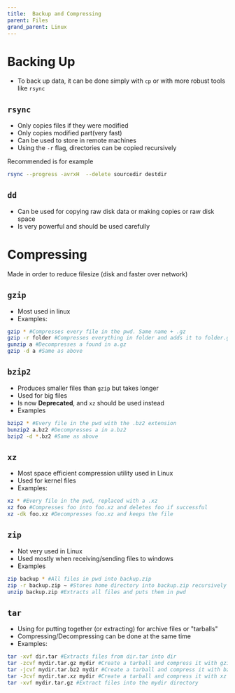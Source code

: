 ```yaml
---
title:  Backup and Compressing
parent: Files
grand_parent: Linux
---
```


# Backing Up

- To back up data, it can be done simply with `cp` or with more robust tools like `rsync`

## `rsync`
- Only copies files if they were modified
- Only copies modified part(very fast)
- Can be used to store in remote machines
- Using the `-r` flag, directories can be copied recursively
  
Recommended is for example
```sh
rsync --progress -avrxH  --delete sourcedir destdir
```

## `dd`
- Can be used for copying raw disk data or making copies or raw disk space
- Is very powerful and should be used carefully


# Compressing

Made in order to reduce filesize (disk and faster over network)

## `gzip`
- Most used in linux
- Examples:
```bash
gzip * #Compresses every file in the pwd. Same name + .gz
gzip -r folder #Compresses everything in folder and adds it to folder.gz
gunzip a #Decompresses a found in a.gz
gzip -d a #Same as above
``` 

## `bzip2`
- Produces smaller files than `gzip` but takes longer
- Used for big files
- Is now **Deprecated**, and `xz` should be used instead
- Examples
```bash
bzip2 * #Every file in the pwd with the .bz2 extension
bunzip2 a.bz2 #Decompresses a in a.bz2
bzip2 -d *.bz2 #Same as above
```

## `xz`
- Most space efficient compression utility used in Linux
- Used for kernel files
- Examples:
```bash
xz * #Every file in the pwd, replaced with a .xz
xz foo #Compresses foo into foo.xz and deletes foo if successful
xz -dk foo.xz #Decompresses foo.xz and keeps the file
```

## `zip`
- Not very used in Linux
- Used mostly when receiving/sending files to windows
- Examples
```bash
zip backup * #All files in pwd into backup.zip
zip -r backup.zip ~ #Stores home directory into backup.zip recursively
unzip backup.zip #Extracts all files and puts them in pwd 
```

## `tar`
- Using for putting together (or extracting) for archive files or "tarballs"
- Compressing/Decompressing can be done at the same time
- Examples:
```bash
tar -xvf dir.tar #Extracts files from dir.tar into dir
tar -zcvf mydir.tar.gz mydir #Create a tarball and compress it with gzip
tar -jcvf mydir.tar.bz2 mydir #Create a tarball and compress it with bz2
tar -Jcvf mydir.tar.xz mydir #Create a tarball and compress it with xz
tar -xvf mydir.tar.gz #Extract files into the mydir directory
```